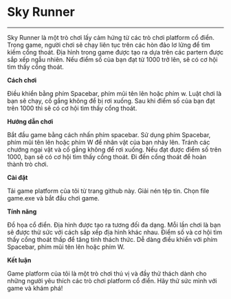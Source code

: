 # Sky Runner
---------------------------------------------------------------------------------------------
                
Sky Runner là một trò chơi lấy cảm hứng từ các trò chơi platform cổ điển. 
Trong game, người chơi sẽ chạy liên tục trên các hòn đảo lơ lửng để tìm kiếm cổng thoát.
Địa hình trong game được tạo ra dựa trên các partern được sắp xếp ngẫu nhiên.
Nếu điểm số của bạn đạt từ 1000 trở lên, sẽ có cơ hội tìm thấy cổng thoát.

**Cách chơi**

Điều khiển bằng phím Spacebar, phím mũi tên lên hoặc phím w.
Luật chơi là bạn sẽ chạy, cố gắng không để bị rơi xuống.
Sau khi điểm số của bạn đạt trên 1000 thì sẽ có cơ hội tìm thấy cổng thoát.

**Hướng dẫn chơi**

Bắt đầu game bằng cách nhấn phím spacebar.
Sử dụng phím Spacebar, phím mũi tên lên hoặc phím W để nhân vật của bạn nhảy lên.
Tránh các chướng ngại vật và cố gắng không để rơi xuống.
Nếu đạt được điểm số trên 1000, bạn sẽ có cơ hội tìm thấy cổng thoát.
Đi đến cổng thoát để hoàn thành trò chơi.

**Cài đặt**

Tải game platform của tôi từ trang github này.
Giải nén tệp tin.
Chọn file game.exe và bắt đầu chơi game.

**Tính năng**

Đồ họa cổ điển.
Địa hình được tạo ra tương đối đa dạng. Mỗi lần chơi là bạn sẽ được thử sức với cách sắp xếp địa hình khác nhau.
Điểm số và cơ hội tìm thấy cổng thoát thấp để tăng tính thách thức.
Dễ dàng điều khiển với phím Spacebar, phím mũi tên lên hoặc phím W.

**Kết luận**

Game platform của tôi là một trò chơi thú vị và đầy thử thách dành cho những người yêu thích các trò chơi platform cổ điển. 
Hãy thử sức mình với game và khám phá!
